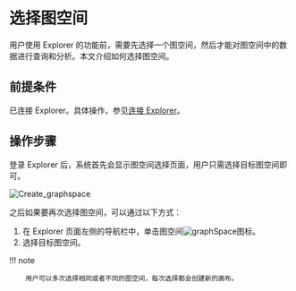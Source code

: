 # 选择图空间

用户使用 Explorer 的功能前，需要先选择一个图空间，然后才能对图空间中的数据进行查询和分析。本文介绍如何选择图空间。

## 前提条件

已连接 Explorer。具体操作，参见[连接 Explorer](../deploy-connect/ex-ug-connect.md)。

## 操作步骤

登录 Explorer 后，系统首先会显示图空间选择页面，用户只需选择目标图空间即可。

![Create_graphspace](https://docs-cdn.nebula-graph.com.cn/figures/create-graphspace_cn.png)

之后如果要再次选择图空间，可以通过以下方式：

1. 在 Explorer 页面左侧的导航栏中，单击图空间![graphSpace](https://docs-cdn.nebula-graph.com.cn/figures/nav-graphSpace.png)图标。
2. 选择目标图空间。

  !!! note

        用户可以多次选择相同或者不同的图空间，每次选择都会创建新的画布。